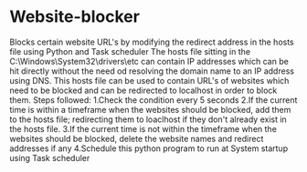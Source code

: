 # Website-blocker
Blocks certain website URL's by modifying the redirect address in the hosts file using Python and Task scheduler
The hosts file sitting in the C:\Windows\System32\drivers\etc can contain IP addresses which can be hit directly without the need od resolving the domain name to an IP address using DNS. This hosts file can be used to contain URL's of websites which need to be blocked and can be redirected to localhost in order to block them.
Steps followed:
1.Check the condition every 5 seconds
2.If the current time is within a timeframe when the websites should be blocked, add them to the hosts file; redirecting them to loaclhost if they don't already exist in the hosts file.
3.If the current time is not within the timeframe when the websites should be blocked, delete the website names and redirect addresses if any
4.Schedule this python program to run at System startup using Task scheduler
